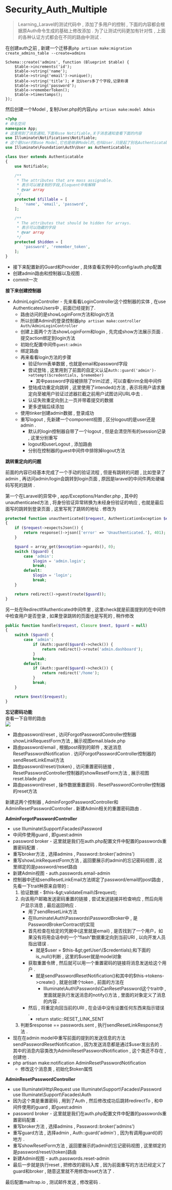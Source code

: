 # Security\_Auth\_Multiple

> Learning\_Laravel的测试代码中 , 添加了多用户的控制 , 下面的内容都会根据原Auth命令生成的基础上修改添加 . 为了让测试代码更加有针对性 , 上面的各种认证方式都会在不同的路由中测试 .

在创建auth之前 , 新建一个迁移表`php artisan make:migration create_admins_table --create=admins`

```
Schema::create('admins', function (Blueprint $table) {
    $table->increments('id');
    $table->string('name');
    $table->string('email')->unique();
    $table->string('title'); # 比Users多了个字段,记录称谓
    $table->string('password');
    $table->rememberToken();
    $table->timestamps();
});
```

然后创建一个Model , 复制User.php的内容`php artisan make:model Admin`

```php
<?php
# 命名空间
namespace App;
# 这里用到了消息通知,下面有use Notifiable,关于消息通知查看下面的内容
use Illuminate\Notifications\Notifiable;
# 这个是User的Base Model,它也是继承Model的,也叫User.只是起了别名Authenticatable,其继承了3个接口,然后分3个trait完成了接口的功能
use Illuminate\Foundation\Auth\User as Authenticatable;

class User extends Authenticatable
{
    use Notifiable;

    /**
     * The attributes that are mass assignable.
     * 表示可以被复制的字段,Eloquent中有解释
     * @var array
     */
    protected $fillable = [
        'name', 'email', 'password',
    ];

    /**
     * The attributes that should be hidden for arrays.
     * 表示可以隐藏的字段
     * @var array
     */
    protected $hidden = [
        'password', 'remember_token',
    ];
}
```

* 接下来配置新的Guard和Provider , 具体查看实例中的config/auth.php配置
* 创建admin路由和控制器以及视图 . 
* commit一次

**接下来创建控制器**

* AdminLoginController - 先来看看LoginController这个控制器的实体 , 在use AuthenticatesUsers中 , 前面已经提到了.
  * 路由访问的是showLoginForm方法和login方法
  * 所以创建Admin的登录控制器`php artisan make:controller Auth/AdminLoginController`
  * 创建上面两个方法showLoginForm和login , 先完成show方法展示页面 . 提交action绑定到login方法
  * 初始化配置中间件`guest:admin`
  * 绑定路由
  * 再来看看login方法的步骤
    * 验证form表单数据 , 也就是email和password字段
    * 尝试登陆 , 这里用到了前面的自定义认证`Auth::guard('admin')->attempt($credentials, $remember)`
      * 其中password字段被排除了trim过滤 , 可以查看trim全局中间件
    * 登陆成功重定向跳转 , 这里使用了intended\(\)方法 , 表示将用户请求重定向至被用户验证过滤器拦截之前用户试图访问URL中去 . 
    * 认证失败重定向到上一页并带着提交的数据
    * 更多逻辑后续添加
  * 使用tinker创建admin数据 , 登录成功
  * 重写logout , 先新建一个component视图 , 区分logout的是user还是admin .
    * 默认的login控制器自带了一个logout , 但是会清空所有的session记录 , 这里分别重写
    * logout和userLogout , 添加路由
    * 分别在控制器的guest中间件中排除掉logout方法

**跳转重定向的问题**

前面的内容已经基本完成了一个手动的验证流程 , 但是有跳转的问题 , 比如登录了admin , 再访问admin/login会跳转到login页面 , 原因是laravel的中间件两处硬编码写死的跳转 .

第一个在Laravel的异常中 , app/Exceptions/Handler.php , 其中的unauthenticated方法 , 将身份验证异常转换为未经身份验证的响应 , 也就是最后面写的跳转到登录页面 , 这里写死了跳转的地址 . 修改为

```php
protected function unauthenticated($request, AuthenticationException $exception)
{
    if ($request->expectsJson()) {
        return response()->json(['error' => 'Unauthenticated.'], 401);
    }

    $guard = array_get($exception->guards(), 0);
    switch ($guard) {
        case 'admin':
            $login = 'admin.login';
            break;
        default:
            $login = 'login';
            break;
    }

    return redirect()->guest(route($guard));
}
```

另一处在RedirectIfAuthenticated中间件里 , 这里check就是前面提到的在中间件中检查用户是否登录 , 如果登录跳转的页面也是写死的 , 稍作修改

```php
public function handle($request, Closure $next, $guard = null)
{
    switch ($guard) {
        case 'admin':
            if (Auth::guard($guard)->check()) {
                return redirect()->route('admin.dashboard');
            }
            break;
        default:
            if (Auth::guard($guard)->check()) {
                return redirect('/home');
            }
            break;
    }

    return $next($request);
}
```

**忘记密码功能**  
查看一下自带的路由  
![](/assets/passwordroute.png)

* 路由password/reset , 访问ForgotPasswordController控制器showLinkRequestForm方法 , 展示视图email.blade.php
* 路由password/email , 根据post得到的邮件 , 发送消息ResetPasswordNotification . 访问ForgotPasswordController控制器的sendResetLinkEmail方法
* 路由password/reset/{token} , 访问重置密码链接 , ResetPasswordController控制器的showResetForm方法 , 展示视图reset.blade.php
* 路由password/reset , 操作数据重置密码 . ResetPasswordController控制器的reset方法

新建这两个控制器 , AdminForgotPasswordController和AdminResetPasswordController . 新建Admin相关的重置密码路由 .

**AdminForgotPasswordController**

* use Illuminate\Support\Facades\Password
* 中间件使用guard , 即guest:admin
* password broker - 这里就是我们在auth.php配置文件中配置的passwords重置密码配置 . 
* 重写broker方法 , 选择admins , Password::broker\('admins'\)
* 重写showLinkRequestForm方法 , 返回要展示的admin的忘记密码视图 , 这里绑定的是password/reset路由
* 新建Admin视图 - auth.passwords.email-admin
* 控制器中还给sendResetLinkEmail方法绑定了password/email的post路由 , 先看一下trait种原来自带的 : 
  1. 验证数据 - $this-&gt;validateEmail\($request\);
  2. 向该用户邮箱发送密码重置的链接 , 尝试发送链接并检查响应 , 然后向用户显示消息 , 最后返回响应 . 
     * 用了sendResetLink方法
     * 在Illuminate\Auth\Passwords\PasswordBroker中 , 是PasswordBrokerContract的实现
     * 首先检查在给定的凭据中\(这里就是email\) , 是否找到了一个用户，如果没有将用会话中的一个“flash”数据重定向到当前URI , 以向开发人员指出错误 . 
       * 就是$user = $this-&gt;getUser\($credentials\);和下面的is\_null\(\)判断 , 这里的$user就是model对象
     * 获取重置令牌 , 然后就可以用一个重置密码的链接将消息发送给这个用户 . 
       * 就是sendPasswordResetNotification\(\)和其中的$this-&gt;tokens-&gt;create\(\) , 就是创建个token , 前面的方法在
         * Illuminate\Auth\Passwords\CanResetPassword这个trait中 , 里面就是执行发送消息的notify\(\)方法 , 里面的对象定义了消息的内容 .  
     * 然后 , 将重定向回当前的URI , 在会话中没有设置任何东西来指示错误 .
       * return static::RESET\_LINK\_SENT
  3. 判断$response == passwords.sent , 执行sendResetLinkResponse方法 . 
* 现在在admin model中重写前面的提到的发送信息的方法sendPasswordResetNotification , 因为发送消息都是通过$user发出去的 . 其中的消息内容类改为AdminResetPasswordNotification , 这个类还不存在 , 创建他 . 
* php artisan make:notification AdminResetPasswordNotification
  * 修改这个消息类 , 初始化$token属性

**AdminResetPasswordController**

* use Illuminate\Http\Request
  use Illuminate\Support\Facades\Password
  use Illuminate\Support\Facades\Auth
* 因为这个类是重置密码 , 用到了Auth , 然后修改成功后跳转redirectTo , 和中间件使用的guard , 即guest:admin
* password broker - 这里就是我们在auth.php配置文件中配置的passwords重置密码配置 . 
* 重写broker方法 , 选择admins , Password::broker\('admins'\)
* 重写guard方法 , 选择admin , Auth::guard\('admin'\) , 因为有调用guard\(\)的地方 .
* 重写showResetForm方法 , 返回要展示的admin的忘记密码视图 , 这里绑定的是password/reset/{token}路由
* 新建Admin视图 - auth.passwords.reset-admin
* 最后一步就是执行reset , 把修改的密码入库 , 因为前面重写的方法已经定义了guard和broker , 随意这里就不用修改reset方法了 . 

最后配置mailtrap.io , 测试邮件发送 , 修改密码 .

